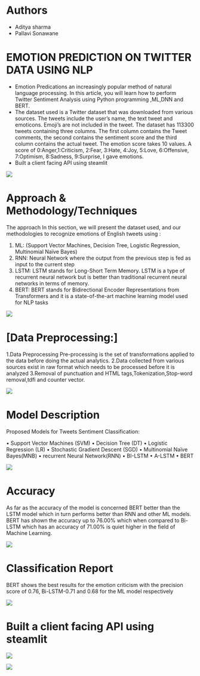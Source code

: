 # Authors
* Aditya sharma
* Pallavi Sonawane 


# EMOTION PREDICTION ON TWITTER DATA USING NLP
* Emotion Predications an increasingly popular method of natural language processing. In this article, you will learn how to perform Twitter Sentiment Analysis using Python programming ,ML,DNN and BERT.
* The dataset used is a Twitter dataset that was downloaded from various sources. The tweets include the user’s name, the text tweet and emoticons. Emoji’s are not included in the tweet. The dataset has 113300 tweets containing three columns. The first column contains the Tweet comments, the second contains the sentiment score and the third column contains the actual tweet. The emotion score takes 10 values. A score of 0:Anger,1:Criticism, 2:Fear, 3:Hate, 4:Joy, 5:Love, 6:Offensive, 7:Optimism, 8:Sadness, 9:Surprise, I gave emotions. 
* Built a client facing API using steamlit

 ![](/images/1_7kxtIjXsYeFHy4GcglUo-w.png)


# Approach & Methodology/Techniques
The approach In this section, we will present the dataset used, and our methodologies to recognize emotions of English tweets using :
1.	ML: (Support Vector Machines, Decision Tree, Logistic Regression, Multinomial Naïve Bayes)
2.	RNN: Neural Network where the output from the previous step is fed as input to the current step
3.	LSTM: LSTM stands for Long-Short Term Memory. LSTM is a type of recurrent neural network but is better than traditional recurrent neural networks in terms of memory.
4.	BERT: BERT stands for Bidirectional Encoder Representations from Transformers and it is a state-of-the-art machine learning model used for NLP tasks

![](/images/matrix_results.png)

# [Data Preprocessing:]
1.Data Preprocessing Pre-processing is the set of transformations applied to the data before doing the actual analytics. 
2.Data collected from various sources exist in raw format which needs to be processed before it is analyzed
3.Removal of punctuation and HTML tags,Tokenization,Stop-word removal,tdfi and counter vector.


![](/images/1_nRs1gy7heJYhT2xBf85mhA.png)

# Model Description
Proposed Models for Tweets Sentiment Classification:

•	Support Vector Machines (SVM)
•	Decision Tree (DT)
•	Logistic Regression (LR)
•	Stochastic Gradient Descent (SGD)
•	Multinomial Naïve Bayes(MNB)
•	recurrent Neural Network(RNN)
•	BI-LSTM
•	A-LSTM 
•	BERT



![](/images/1_8jXFUTIphNkSjWgmRrG1Xw.png)



# Accuracy

As far as the accuracy of the model is concerned BERT better than the LSTM model which in turn performs better than RNN and other ML models. BERT has shown the accuracy up to 76.00% which when compared to Bi-LSTM which has an accuracy of 71.00% is quiet higher in the field of Machine Learning.



![](/images/1_Il7Cwu_ttN-bx1hYQ7BrSg.png)

# Classification Report

BERT shows the best results for the emotion criticism with the precision score of 0.76, Bi-LSTM-0.71 and 0.68 for the ML model respectively


![](/images/bert%20result.png)

# Built a client facing API using steamlit


![](/images/aap%20prediction.png)


![](/images/app%20graph.png)








